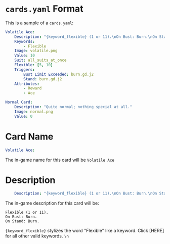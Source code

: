 # `cards.yaml` Format
This is a sample of a `cards.yaml`:
```yaml
Volatile Ace:
    Description: "{keyword_flexible} (1 or 11).\nOn Bust: Burn.\nOn Stand: Burn."
    Keywords:
        - Flexible
    Image: volatile.png
    Value: 10
    Suit: all_suits_at_once
    Flexible: [5, 10]
    Triggers:
        Bust Limit Exceeded: burn.gd.j2
        Stand: burn.gd.j2
    Attributes:
        - Reward
        - Ace

Normal Card:
    Description: "Quite normal; nothing special at all."
    Image: normal.png
    Value: 0
```

# Card Name
```yaml
Volatile Ace:
```
The in-game name for this card will be `Volatile Ace`

# Description
```yaml
    Description: "{keyword_flexible} (1 or 11).\nOn Bust: Burn.\nOn Stand: Burn."
```
The in-game description for this card will be:
```text
Flexible (1 or 11).
On Bust: Burn.
On Stand: Burn.
```
`{keyword_flexible}` stylizes the word "Flexible" like a keyword. Click [HERE] for all other valid keywords.
`\n` 